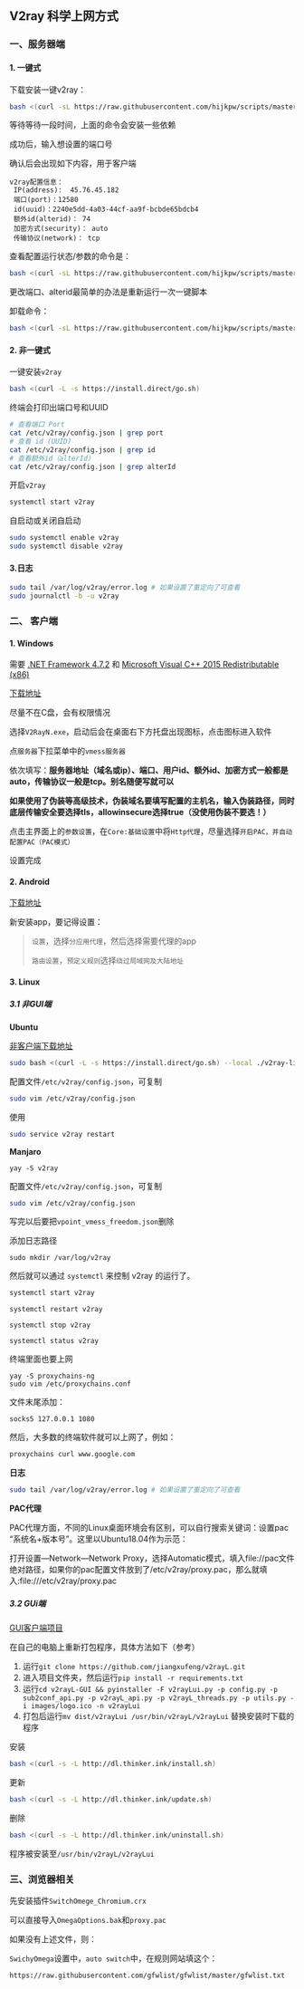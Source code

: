 ## V2ray 科学上网方式

### 一、服务器端

#### 1. 一键式

下载安装一键v2ray：

```bash
bash <(curl -sL https://raw.githubusercontent.com/hijkpw/scripts/master/ubuntu_install_v2ray.sh)
```

等待等待一段时间，上面的命令会安装一些依赖

成功后，输入想设置的端口号

确认后会出现如下内容，用于客户端

```
v2ray配置信息：
 IP(address):  45.76.45.182
 端口(port)：12580
 id(uuid)：2240e5dd-4a03-44cf-aa9f-bcbde65bdcb4
 额外id(alterid)： 74
 加密方式(security)： auto
 传输协议(network)： tcp
```

查看配置运行状态/参数的命令是：

```bash
bash <(curl -sL https://raw.githubusercontent.com/hijkpw/scripts/master/ubuntu_install_v2ray.sh) info
```

更改端口、alterid最简单的办法是重新运行一次一键脚本

 卸载命令：

```bash
bash <(curl -sL https://raw.githubusercontent.com/hijkpw/scripts/master/ubuntu_install_v2ray.sh) uninstall
```

#### 2. 非一键式

一键安装`v2ray`

```bash
bash <(curl -L -s https://install.direct/go.sh)
```

终端会打印出端口号和UUID

```bash
# 查看端口 Port
cat /etc/v2ray/config.json | grep port
# 查看 id (UUID)
cat /etc/v2ray/config.json | grep id
# 查看额外id（alterId）
cat /etc/v2ray/config.json | grep alterId
```

开启`v2ray`

```bash
systemctl start v2ray
```

自启动或关闭自启动

```bash
sudo systemctl enable v2ray
sudo systemctl disable v2ray
```

#### 3.日志

```bash
sudo tail /var/log/v2ray/error.log # 如果设置了重定向了可查看
sudo journalctl -b -u v2ray
```



### 二、 客户端

#### 1. Windows

需要 [.NET Framework 4.7.2](https://dotnet.microsoft.com/download/dotnet-framework/net472)  和 [Microsoft Visual C++ 2015 Redistributable (x86)](https://www.microsoft.com/en-us/download/details.aspx?id=53840) 

[下载地址](https://github.com/2dust/v2rayN/releases)

尽量不在C盘，会有权限情况

选择`V2RayN.exe`，启动后会在桌面右下方托盘出现图标，点击图标进入软件

点`服务器`下拉菜单中的`vmess服务器`

依次填写：**服务器地址（域名或ip）、端口、用户id、额外id、加密方式一般都是auto，传输协议一般是tcp。别名随便写就可以**

**如果使用了伪装等高级技术，伪装域名要填写配置的主机名，输入伪装路径，同时底层传输安全要选择tls，allowinsecure选择true（没使用伪装不要选！）**

点击主界面上的`参数设置`，在`Core:基础设置`中将`Http代理`，尽量选择`开启PAC，并自动配置PAC（PAC模式）`

设置完成

#### 2. Android

[下载地址](https://github.com/2dust/v2rayNG/releases)

新安装app，要记得设置：

> `设置`，选择`分应用代理`，然后选择需要代理的app
>
> `路由设置`，`预定义规则`选择`绕过局域网及大陆地址`

#### 3. Linux

##### 3.1 非GUI端

**Ubuntu**

[非客户端下载地址](https://github.com/v2ray/v2ray-core/releases) 

```bash
sudo bash <(curl -L -s https://install.direct/go.sh) --local ./v2ray-linux-64.zip
```

配置文件`/etc/v2ray/config.json`，可复制

```bash
sudo vim /etc/v2ray/config.json
```

使用

```bash
sudo service v2ray restart
```



**Manjaro**

```
yay -S v2ray
```

配置文件`/etc/v2ray/config.json`，可复制

```bash
sudo vim /etc/v2ray/config.json
```
写完以后要把`vpoint_vmess_freedom.json`删除

添加日志路径

```
sudo mkdir /var/log/v2ray
```

然后就可以通过 `systemctl` 来控制 v2ray 的运行了。

```bash
systemctl start v2ray
```

```
systemctl restart v2ray
```

```
systemctl stop v2ray
```

```
systemctl status v2ray
```

终端里面也要上网

```
yay -S proxychains-ng
sudo vim /etc/proxychains.conf
```

文件末尾添加：

```
socks5 127.0.0.1 1080
```

然后，大多数的终端软件就可以上网了，例如：

```bash
proxychains curl www.google.com
```

**日志**

```bash
sudo tail /var/log/v2ray/error.log # 如果设置了重定向了可查看
```

**PAC代理**

PAC代理方面，不同的Linux桌面环境会有区别，可以自行搜索关键词：设置pac “系统名+版本号”。这里以Ubuntu18.04作为示范：

打开设置—Network—Network Proxy，选择Automatic模式，填入file://pac文件绝对路径，如果你的pac配置文件放到了/etc/v2ray/proxy.pac，那么就填入:file:///etc/v2ray/proxy.pac

##### 3.2 GUi端

[GUI客户端项目](https://github.com/jiangxufeng/v2rayL)

在自己的电脑上重新打包程序，具体方法如下（参考）

1. 运行`git clone https://github.com/jiangxufeng/v2rayL.git`
2. 进入项目文件夹，然后运行`pip install -r requirements.txt`
3. 运行`cd v2rayL-GUI && pyinstaller -F v2rayLui.py -p config.py -p sub2conf_api.py -p v2rayL_api.py -p v2rayL_threads.py -p utils.py -i images/logo.ico -n v2rayLui`
4. 打包后运行`mv dist/v2rayLui /usr/bin/v2rayL/v2rayLui` 替换安装时下载的程序

安装

```bash
bash <(curl -s -L http://dl.thinker.ink/install.sh)
```

更新

```bash
bash <(curl -s -L http://dl.thinker.ink/update.sh)
```

删除

```bash
bash <(curl -s -L http://dl.thinker.ink/uninstall.sh)
```

程序被安装至`/usr/bin/v2rayL/v2rayLui`

### 三、浏览器相关

先安装插件`SwitchOmege_Chromium.crx`

可以直接导入`OmegaOptions.bak`和`proxy.pac`

如果没有上述文件，则：

`SwichyOmega`设置中，`auto switch`中，在规则网站填这个：

```tzt
https://raw.githubusercontent.com/gfwlist/gfwlist/master/gfwlist.txt
```
























